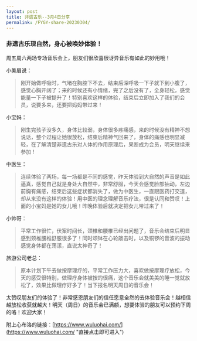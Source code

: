 ```yaml
---
layout: post
title: 非遗古乐--3月4日分享
permalink: /FYGY-share-20230304/
---
```


### 非遗古乐现自然，身心被唤妙体验！

周五周六两场专场音乐会上，朋友们很欣喜很讶异音乐有如此的妙用哦！

小美眉说：
>刚开始做呼吸时，气堵在胸腔下不去，结束后深呼吸一下子就下到小腹了，感觉心胸开阔了；来的时候还有小情绪，完了之后没有了，全身轻松，感觉能量一下子被提升了！特别喜欢这样的体验，结束后立即加入了我们的会员，说要多来，还要把妈妈带过来！

小宝妈：
>刚生完孩子没多久，身体比较弱，身体很多疼痛感，来的时候没有精神不想说话，整个过程让她很放松，结束后精神气回来了，身体的痛感也明显减轻，在了解清楚非遗古乐对人体的作用原理后，果断成为会员，明天继续来参加！

中医生：
>连续体验了两场，每一场都是不同的感觉，昨天体验到大自然的声音是如此逼真，感觉自己就是身处大自然中，非常舒服，今天会感觉脸部抽动，左边前胸有痛感，结束后这些症状都消失了，做为中医生，一直跟医药打交道，却从来没有这样的体验！用中医的理念理解音乐疗法，很是认同和赞叹！上面的小宝妈是她的女儿哦！昨晚体验后就决定把女儿带过来了！

小帅哥：
>平常工作很忙，伏案时间长，颈椎和腰椎已经出问题了，音乐会结束后明显感到颈椎腰椎舒服很多了！同时颂钵在心轮敲击时，以及铜锣的音波的振动感觉身体都在荡漾，直说太神奇了！

旅游公司老总：
>原本计划下午去做按摩理疗的，平常工作压力大，喜欢做按摩理疗放松，今天的感受很特别，做理疗身体被按的很痛，这个音乐会就美美的睡一觉就放松了，效果比做理疗好多了！当下报名明天周日的音乐会！

太赞叹朋友们的体验了！非常感恩朋友们的信任愿意全然的去体验音乐会！越相信越放松收获就越大！明天（周日）的音乐会已满额，想要体验的朋友可以预约下周的咯！欢迎大家！

附上心布洛的链接：[https://www.wuluohai.com/](<https://www.wuluohai.com/> "直接点击即可进入")
